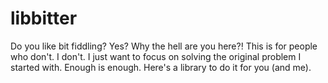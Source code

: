 # libbitter
Do you like bit fiddling? Yes? Why the hell are you here?!
This is for people who don't. I don't. I just want to focus on solving the original problem I started with.
Enough is enough. Here's a library to do it for you (and me).

